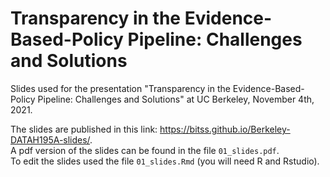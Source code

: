 # Transparency in the Evidence-Based-Policy Pipeline: Challenges and Solutions

Slides used for the presentation "Transparency in the Evidence-Based-Policy Pipeline: Challenges and Solutions" at UC Berkeley, November 4th, 2021.  

The slides are published in this link: <https://bitss.github.io/Berkeley-DATAH195A-slides/>.   
A pdf version of the slides can be found in the file `01_slides.pdf`.  
To edit the slides used the file `01_slides.Rmd` (you will need R and Rstudio).   

